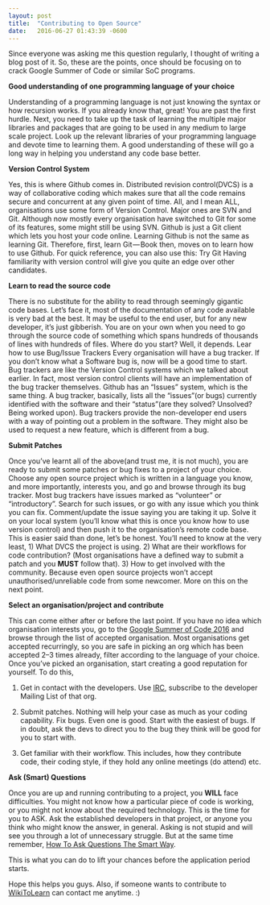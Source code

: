 ```yaml
---
layout: post
title:  "Contributing to Open Source"
date:   2016-06-27 01:43:39 -0600
---
```


Since everyone was asking me this question regularly, I thought of writing a blog post of it. So, these are the points, once should be focusing on to crack Google Summer of Code or similar SoC programs.

**Good understanding of one programming language of your choice**

Understanding of a programming language is not just knowing the syntax or how recursion works. If you already know that, great! You are past the first hurdle. Next, you need to take up the task of learning the multiple major libraries and packages that are going to be used in any medium to large scale project. Look up the relevant libraries of your programming language and devote time to learning them. A good understanding of these will go a long way in helping you understand any code base better.

**Version Control System**

Yes, this is where Github comes in. Distributed revision control(DVCS) is a way of collaborative coding which makes sure that all the code remains secure and concurrent at any given point of time. All, and I mean ALL, organisations use some form of Version Control. Major ones are SVN and Git. Although now mostly every organisation have switched to Git for some of its features, some might still be using SVN. Github is just a Git client which lets you host your code online. Learning Github is not the same as learning Git. Therefore, first, learn Git — Book then, moves on to learn how to use Github. For quick reference, you can also use this: Try Git Having familiarity with version control will give you quite an edge over other candidates.

**Learn to read the source code**

There is no substitute for the ability to read through seemingly gigantic code bases. Let’s face it, most of the documentation of any code available is very bad at the best. It may be useful to the end user, but for any new developer, it’s just gibberish. You are on your own when you need to go through the source code of something which spans hundreds of thousands of lines with hundreds of files. Where do you start? Well, it depends. Lear how to use Bug/Issue Trackers Every organisation will have a bug tracker. If you don’t know what a Software bug is, now will be a good time to start. Bug trackers are like the Version Control systems which we talked about earlier. In fact, most version control clients will have an implementation of the bug tracker themselves. Github has an “Issues” system, which is the same thing. A bug tracker, basically, lists all the “issues”(or bugs) currently identified with the software and their “status”(are they solved? Unsolved? Being worked upon). Bug trackers provide the non-developer end users with a way of pointing out a problem in the software. They might also be used to request a new feature, which is different from a bug.

**Submit Patches**

Once you’ve learnt all of the above(and trust me, it is not much), you are ready to submit some patches or bug fixes to a project of your choice. Choose any open source project which is written in a language you know, and more importantly, interests you, and go and browse through its bug tracker. Most bug trackers have issues marked as “volunteer” or “introductory”. Search for such issues, or go with any issue which you think you can fix. Comment/update the issue saying you are taking it up. Solve it on your local system (you’ll know what this is once you know how to use version control) and then push it to the organisation’s remote code base. This is easier said than done, let’s be honest. You’ll need to know at the very least, 1) What DVCS the project is using. 2) What are their workflows for code contribution? (Most organisations have a defined way to submit a patch and you **MUST** follow that). 3) How to get involved with the community. Because even open source projects won’t accept unauthorised/unreliable code from some newcomer. More on this on the next point.

**Select an organisation/project and contribute**

This can come either after or before the last point. If you have no idea which organisation interests you, go to the [Google Summer of Code 2016](http://summerofcode.withgoogle.com/organizations/) and browse through the list of accepted organisation. Most organisations get accepted recurringly, so you are safe in picking an org which has been accepted 2–3 times already, filter according to the language of your choice. Once you’ve picked an organisation, start creating a good reputation for yourself. To do this,

1) Get in contact with the developers. Use [IRC](http://www.irccloud.com), subscribe to the developer Mailing List of that org.

2) Submit patches. Nothing will help your case as much as your coding capability. Fix bugs. Even one is good. Start with the easiest of bugs. If in doubt, ask the devs to direct you to the bug they think will be good for you to start with.

3) Get familiar with their workflow. This includes, how they contribute code, their coding style, if they hold any online meetings (do attend) etc.


**Ask (Smart) Questions**

Once you are up and running contributing to a project, you **WILL** face difficulties. You might not know how a particular piece of code is working, or you might not know about the required technology. This is the time for you to ASK. Ask the established developers in that project, or anyone you think who might know the answer, in general. Asking is not stupid and will see you through a lot of unnecessary struggle. But at the same time remember, [How To Ask Questions The Smart Way](http://www.catb.org/~esr/faqs/smart-questions.html).

This is what you can do to lift your chances before the application period starts.

Hope this helps you guys. Also, if someone wants to contribute to [WikiToLearn](http://www.wikitolearn.org) can contact me anytime. :)
